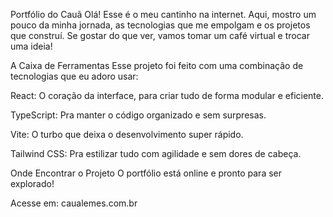 Portfólio do Cauã
Olá! Esse é o meu cantinho na internet. Aqui, mostro um pouco da minha jornada, as tecnologias que me empolgam e os projetos que construí. Se gostar do que ver, vamos tomar um café virtual e trocar uma ideia!

A Caixa de Ferramentas
Esse projeto foi feito com uma combinação de tecnologias que eu adoro usar:

React: O coração da interface, para criar tudo de forma modular e eficiente.

TypeScript: Pra manter o código organizado e sem surpresas.

Vite: O turbo que deixa o desenvolvimento super rápido.

Tailwind CSS: Pra estilizar tudo com agilidade e sem dores de cabeça.

Onde Encontrar o Projeto
O portfólio está online e pronto para ser explorado!

Acesse em: caualemes.com.br
